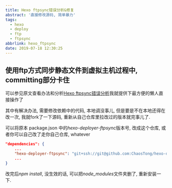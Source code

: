 ```yaml
---
title: Hexo ftpsync错误分析&修复
abstract: '直接修改源码, 简单暴力'
tags:
  - hexo
  - deploy
  - ftp
  - ftpsync
abbrlink: hexo_ftpsync
date: 2019-07-18 12:30:25
---
```


## 使用ftp方式同步静态文件到虚拟主机过程中, committing部分卡住

可以参见原文查看办法和分析[Hexo ftpsync错误分析](https://codeplot.top/2019/05/12/Hexo-ftpsync错误分析/)我就提供下最方便的懒人直接操作了

其中有解决办法, 需要修改依赖中的代码, 本地调没事儿, 但是要是不在本地还得在改一次, 我就fork了一下源码, 重新从自己仓库里拉改过的版本就完事儿了.

可以将原本 package.json 中的*hexo-deployer-ftpsync*版本号, 改成这个仓库, 或者你可以自己改了走你自己仓库, whatever

``` json
"dependencies": {
    ...
    "hexo-deployer-ftpsync": "git+ssh://git@github.com:ChaosTong/hexo-deployer-ftpsync.git",
    ...
}
```

改完后*npm install*, 没生效的话, 可以把*node_modules*文件夹删了, 重新安装一下.
